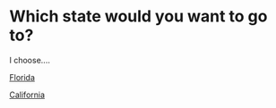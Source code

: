 # Which state would you want to go to?   

I choose....  

[Florida](Florida/florida.md)    

[California](California/california.md)